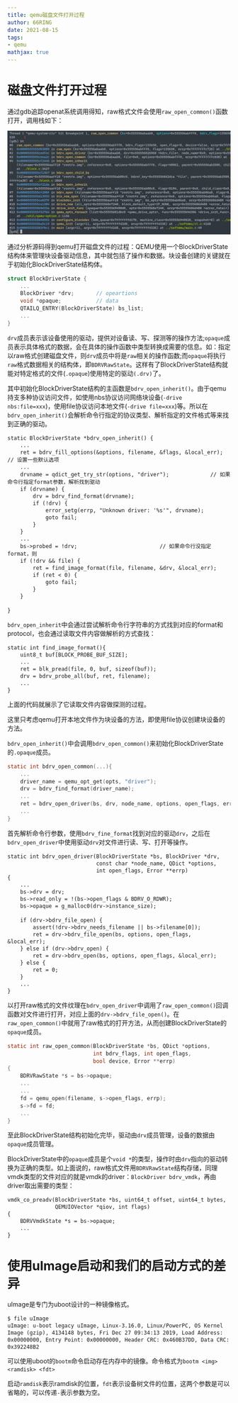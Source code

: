 ```yaml
---
title: qemu磁盘文件打开过程
author: 66RING
date: 2021-08-15
tags: 
- qemu
mathjax: true
---
```


# 磁盘文件打开过程

通过gdb追踪openat系统调用得知，raw格式文件会使用`raw_open_common()`函数打开，调用栈如下：

<img src="https://raw.githubusercontent.com/66RING/66RING/master/.github/images/virtio_rw/openfd.png" alt="">

通过分析源码得到qemu打开磁盘文件的过程：QEMU使用一个BlockDriverState结构体来管理块设备驱动信息，其中就包括了操作和数据。块设备创建的关键就在于初始化BlockDriverState结构体。

```c
struct BlockDriverState {
	...
	BlockDriver *drv;  		// opeartions
	void *opaque;   		// data
	QTAILQ_ENTRY(BlockDriverState) bs_list;
	...
}
```

`drv`成员表示该设备使用的驱动，提供对设备读、写、探测等的操作方法;`opaque`成员表示具体格式的数据，会在具体的操作函数中类型转换成需要的信息。如：指定以raw格式创建磁盘文件，则`drv`成员中将是`raw`相关的操作函数;而`opaque`将执行`raw`格式数据相关的结构体，即`BDRVRawState`。这样有了BlockDriverState结构就能对特定格式的文件(`.opaque`)使用特定的驱动`(.drv)`了。

其中初始化BlockDriverState结构的主函数是`bdrv_open_inherit()`。由于qemu持支多种协议访问文件，如使用nbs协议访问网络块设备(`-drive nbs:file=xxx`)，使用file协议访问本地文件(`-drive file=xxx`)等。所以在`bdrv_open_inherit()`会解析命令行指定的协议类型、解析指定的文件格式等来找到正确的驱动。

```
static BlockDriverState *bdrv_open_inherit() {
	...
	ret = bdrv_fill_options(&options, filename, &flags, &local_err); // 设置一些默认选项
	...
	drvname = qdict_get_try_str(options, "driver"); 			// 如果命令行指定format参数，解析找到驱动
    if (drvname) {
        drv = bdrv_find_format(drvname);
        if (!drv) {
            error_setg(errp, "Unknown driver: '%s'", drvname);
            goto fail;
        }
    }
	...
	bs->probed = !drv; 							// 如果命令行没指定format，则
    if (!drv && file) {
        ret = find_image_format(file, filename, &drv, &local_err);
        if (ret < 0) {
            goto fail;
        }
	}

}
```

`bdrv_open_inherit`中会通过尝试解析命令行字符串的方式找到对应的format和protocol，也会通过读取文件内容做解析的方式查找：

```
static int find_image_format(){
	uint8_t buf[BLOCK_PROBE_BUF_SIZE];
	...
	ret = blk_pread(file, 0, buf, sizeof(buf));
	drv = bdrv_probe_all(buf, ret, filename);
	...
}
```

上面的代码就展示了它读取文件内容做探测的过程。

这里只考虑qemu打开本地文件作为块设备的方法，即使用file协议创建块设备的方法。

`bdrv_open_inherit()`中会调用`bdrv_open_common()`来初始化BlockDriverState的`.opaque`成员。

```c
static int bdrv_open_common(...){
	...
	driver_name = qemu_opt_get(opts, "driver");
    drv = bdrv_find_format(driver_name);
	...
	ret = bdrv_open_driver(bs, drv, node_name, options, open_flags, errp);
	...
}
```

首先解析命令行参数，使用`bdrv_fine_format`找到对应的驱动`drv`，之后在`bdrv_open_driver`中使用驱动`drv`对文件进行读、写、打开等操作。

```
static int bdrv_open_driver(BlockDriverState *bs, BlockDriver *drv,
                            const char *node_name, QDict *options,
                            int open_flags, Error **errp)
{
    ...
    bs->drv = drv;
    bs->read_only = !(bs->open_flags & BDRV_O_RDWR);
    bs->opaque = g_malloc0(drv->instance_size);

    if (drv->bdrv_file_open) {
        assert(!drv->bdrv_needs_filename || bs->filename[0]);
        ret = drv->bdrv_file_open(bs, options, open_flags, &local_err);
    } else if (drv->bdrv_open) {
        ret = drv->bdrv_open(bs, options, open_flags, &local_err);
    } else {
        ret = 0;
    }
	...
}
```

以打开raw格式的文件纹理在`bdrv_open_driver`中调用了`raw_open_common()`回调函数对文件进行打开，对应上面的`drv->bdrv_file_open()`。在`raw_open_common()`中就用了raw格式的打开方法，从而创建BlockDriverState的`opaque`成员。

```c
static int raw_open_common(BlockDriverState *bs, QDict *options,
                           int bdrv_flags, int open_flags,
                           bool device, Error **errp)
{
    BDRVRawState *s = bs->opaque;
	...
	...
	fd = qemu_open(filename, s->open_flags, errp);
	s->fd = fd;
	...
}
```

至此BlockDriverState结构初始化完毕，驱动由`drv`成员管理，设备的数据由`opaque`成员管理。

BlockDriverState中的`opaque`成员是个`void *`的类型，操作时由`drv`指向的驱动转换为正确的类型。如上面说的，raw格式文件用`BDRVRawState`结构存储，同理vmdk类型的文件对应的就是vmdk的driver：`BlockDriver bdrv_vmdk`，再由driver取出需要的类型：

```
vmdk_co_preadv(BlockDriverState *bs, uint64_t offset, uint64_t bytes,
               QEMUIOVector *qiov, int flags)
{
	BDRVVmdkState *s = bs->opaque;
	...
}
```

# 使用uImage启动和我们的启动方式的差异

uImage是专门为uboot设计的一种镜像格式。

```
$ file uImage
uImage: u-boot legacy uImage, Linux-3.16.0, Linux/PowerPC, OS Kernel Image (gzip), 4134148 bytes, Fri Dec 27 09:34:13 2019, Load Address: 0x00000000, Entry Point: 0x00000000, Header CRC: 0x460B37DD, Data CRC: 0x392248B2
```

可以使用uboot的`bootm`命令启动存在内存中的镜像。命令格式为`bootm <img> <ramdisk> <fdt>`

启动`ramdisk`表示ramdisk的位置，`fdt`表示设备树文件的位置，这两个参数是可以省略的，可以传递`-`表示参数为空。



